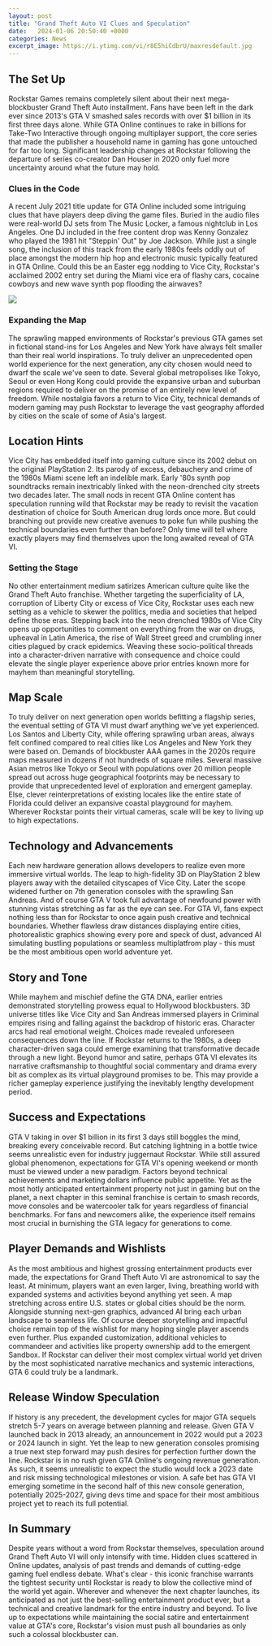 ```yaml
---
layout: post
title: "Grand Theft Auto VI Clues and Speculation"
date:   2024-01-06 20:50:40 +0000
categories: News
excerpt_image: https://i.ytimg.com/vi/r8E5hiCdbrU/maxresdefault.jpg
---
```

## The Set Up
Rockstar Games remains completely silent about their next mega-blockbuster Grand Theft Auto installment. Fans have been left in the dark ever since 2013's GTA V smashed sales records with over $1 billion in its first three days alone. While GTA Online continues to rake in billions for Take-Two Interactive through ongoing multiplayer support, the core series that made the publisher a household name in gaming has gone untouched for far too long. Significant leadership changes at Rockstar following the departure of series co-creator Dan Houser in 2020 only fuel more uncertainty around what the future may hold.

### Clues in the Code 
A recent July 2021 title update for GTA Online included some intriguing clues that have players deep diving the game files. Buried in the audio files were real-world DJ sets from The Music Locker, a famous nightclub in Los Angeles. One DJ included in the free content drop was Kenny Gonzalez who played the 1981 hit "Steppin' Out" by Joe Jackson. While just a single song, the inclusion of this track from the early 1980s feels oddly out of place amongst the modern hip hop and electronic music typically featured in GTA Online. Could this be an Easter egg nodding to Vice City, Rockstar's acclaimed 2002 entry set during the Miami vice era of flashy cars, cocaine cowboys and new wave synth pop flooding the airwaves?


![](https://i.ytimg.com/vi/r8E5hiCdbrU/maxresdefault.jpg)
### Expanding the Map
The sprawling mapped environments of Rockstar's previous GTA games set in fictional stand-ins for Los Angeles and New York have always felt smaller than their real world inspirations. To truly deliver an unprecedented open world experience for the next generation, any city chosen would need to dwarf the scale we've seen to date. Several global metropolises like Tokyo, Seoul or even Hong Kong could provide the expansive urban and suburban regions required to deliver on the promise of an entirely new level of freedom. While nostalgia favors a return to Vice City, technical demands of modern gaming may push Rockstar to leverage the vast geography afforded by cities on the scale of some of Asia's largest.  

## Location Hints 
Vice City has embedded itself into gaming culture since its 2002 debut on the original PlayStation 2. Its parody of excess, debauchery and crime of the 1980s Miami scene left an indelible mark. Early '80s synth pop soundtracks remain inextricably linked with the neon-drenched city streets two decades later. The small nods in recent GTA Online content has speculation running wild that Rockstar may be ready to revisit the vacation destination of choice for South American drug lords once more. But could branching out provide new creative avenues to poke fun while pushing the technical boundaries even further than before? Only time will tell where exactly players may find themselves upon the long awaited reveal of GTA VI.

### Setting the Stage 
No other entertainment medium satirizes American culture quite like the Grand Theft Auto franchise. Whether targeting the superficiality of LA, corruption of Liberty City or excess of Vice City, Rockstar uses each new setting as a vehicle to skewer the politics, media and societies that helped define those eras. Stepping back into the neon drenched 1980s of Vice City opens up opportunities to comment on everything from the war on drugs, upheaval in Latin America, the rise of Wall Street greed and crumbling inner cities plagued by crack epidemics. Weaving these socio-political threads into a character-driven narrative with consequence and choice could elevate the single player experience above prior entries known more for mayhem than meaningful storytelling. 

## Map Scale  
To truly deliver on next generation open worlds befitting a flagship series, the eventual setting of GTA VI must dwarf anything we've yet experienced. Los Santos and Liberty City, while offering sprawling urban areas, always felt confined compared to real cities like Los Angeles and New York they were based on. Demands of blockbuster AAA games in the 2020s require maps measured in dozens if not hundreds of square miles. Several massive Asian metros like Tokyo or Seoul with populations over 20 million people spread out across huge geographical footprints may be necessary to provide that unprecedented level of exploration and emergent gameplay. Else, clever reinterpretations of existing locales like the entire state of Florida could deliver an expansive coastal playground for mayhem. Wherever Rockstar points their virtual cameras, scale will be key to living up to high expectations.

## Technology and Advancements
Each new hardware generation allows developers to realize even more immersive virtual worlds. The leap to high-fidelity 3D on PlayStation 2 blew players away with the detailed cityscapes of Vice City. Later the scope widened further on 7th generation consoles with the sprawling San Andreas. And of course GTA V took full advantage of newfound power with stunning vistas stretching as far as the eye can see. For GTA VI, fans expect nothing less than for Rockstar to once again push creative and technical boundaries. Whether flawless draw distances displaying entire cities, photorealistic graphics showing every pore and speck of dust, advanced AI simulating bustling populations or seamless multiplatfrom play - this must be the most ambitious open world adventure yet.

## Story and Tone
While mayhem and mischief define the GTA DNA, earlier entries demonstrated storytelling prowess equal to Hollywood blockbusters. 3D universe titles like Vice City and San Andreas immersed players in Criminal empires rising and falling against the backdrop of historic eras. Character arcs had real emotional weight. Choices made revealed unforeseen consequences down the line. If Rockstar returns to the 1980s, a deep character-driven saga could emerge examining that transformative decade through a new light. Beyond humor and satire, perhaps GTA VI elevates its narrative craftsmanship to thoughtful social commentary and drama every bit as complex as its virtual playground promises to be. This may provide a richer gameplay experience justifying the inevitably lengthy development period. 

## Success and Expectations  
GTA V taking in over $1 billion in its first 3 days still boggles the mind, breaking every conceivable record. But catching lightning in a bottle twice seems unrealistic even for industry juggernaut Rockstar. While still assured global phenomenon, expectations for GTA VI's opening weekend or month must be viewed under a new paradigm. Factors beyond technical achievements and marketing dollars influence public appetite. Yet as the most hotly anticipated entertainment property not just in gaming but on the planet, a next chapter in this seminal franchise is certain to smash records, move consoles and be watercooler talk for years regardless of financial benchmarks. For fans and newcomers alike, the experience itself remains most crucial in burnishing the GTA legacy for generations to come.

## Player Demands and Wishlists
As the most ambitious and highest grossing entertainment products ever made, the expectations for Grand Theft Auto VI are astronomical to say the least. At minimum, players want an even larger, living, breathing world with expanded systems and activities beyond anything yet seen. A map stretching across entire U.S. states or global cities should be the norm. Alongside stunning next-gen graphics, advanced AI bring each urban landscape to seamless life. Of course deeper storytelling and impactful choice remain top of the wishlist for many hoping single player ascends even further. Plus expanded customization, additional vehicles to commandeer and activities like property ownership add to the emergent Sandbox. If Rockstar can deliver their most complex virtual world yet driven by the most sophisticated narrative mechanics and systemic interactions, GTA 6 could truly be a landmark. 

## Release Window Speculation
If history is any precedent, the development cycles for major GTA sequels stretch 5-7 years on average between planning and release. Given GTA V launched back in 2013 already, an announcement in 2022 would put a 2023 or 2024 launch in sight. Yet the leap to new generation consoles promising a true next step forward may push desires for perfection further down the line. Rockstar is in no rush given GTA Online's ongoing revenue generation. As such, it seems unrealistic to expect the studio would lock a 2023 date and risk missing technological milestones or vision. A safe bet has GTA VI emerging sometime in the second half of this new console generation, potentially 2025-2027, giving devs time and space for their most ambitious project yet to reach its full potential.

## In Summary
Despite years without a word from Rockstar themselves, speculation around Grand Theft Auto VI will only intensify with time. Hidden clues scattered in Online updates, analysis of past trends and demands of cutting-edge gaming fuel endless debate. What's clear - this iconic franchise warrants the tightest security until Rockstar is ready to blow the collective mind of the world yet again. Wherever and whenever the next chapter launches, its anticipated as not just the best-selling entertainment product ever, but a technical and creative landmark for the entire industry and beyond. To live up to expectations while maintaining the social satire and entertainment value at GTA's core, Rockstar's vision must push all boundaries as only such a colossal blockbuster can.